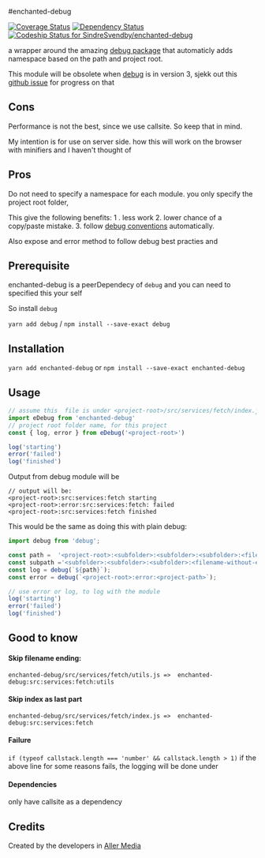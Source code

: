 #enchanted-debug

[![Coverage Status](https://coveralls.io/repos/github/SindreSvendby/enchanted-debug/badge.svg)](https://coveralls.io/github/SindreSvendby/enchanted-debug)
[![Dependency Status](https://dependencyci.com/github/SindreSvendby/enchanted-debug/badge)](https://dependencyci.com/github/SindreSvendby/enchanted-debug)
[ ![Codeship Status for SindreSvendby/enchanted-debug](https://app.codeship.com/projects/244cf160-b1cb-0134-df39-72b4409ab7af/status?branch=master)](https://app.codeship.com/projects/193272)

a wrapper around the amazing [debug package](https://www.npmjs.com/package/debug) that automaticly adds namespace based on the path and project root.

This module will be obsolete when [debug]() is in version 3, sjekk out this [github issue](https://github.com/visionmedia/debug/issues/370) for progress on that

## Cons
Performance is not the best, since we use callsite. So keep that in mind.

My intention is for use on server side. how this will work on the browser with minifiers and I haven't thought of

## Pros

Do not need to specify a namespace for each module. you only specify the project root folder,

This give the following benefits:
1 . less work
2. lower chance of a copy/paste mistake.
3. follow [debug conventions](https://github.com/visionmedia/debug/#conventions) automatically.


Also expose and error method to follow debug best practies and


## Prerequisite

enchanted-debug is a peerDependecy of `debug` and you can need to specified this your self

So install `debug`

`yarn add debug` / `npm install --save-exact debug`

## Installation

`yarn add enchanted-debug` or `npm install --save-exact enchanted-debug`

## Usage

```js
// assume this  file is under <project-root>/src/services/fetch/index.js
import eDebug from 'enchanted-debug'
// project root folder name, for this project
const { log, error } from eDebug('<project-root>')

log('starting')
error('failed')
log('finished')

```

Output from debug module will be
```
// output will be:
<project-root>:src:services:fetch starting
<project-root>:error:src:services:fetch: failed
<project-root>:src:services:fetch finished
```

This would be the same as doing this with plain debug:
```js
import debug from 'debug';

const path =  '<project-root>:<subfolder>:<subfolder>:<subfolder>:<filename-without-ending>'
const subpath ='<subfolder>:<subfolder>:<subfolder>:<filename-without-ending>'
const log = debug(`${path}`);
const error = debug(`<project-root>:error:<project-path>`);

// use error or log, to log with the module
log('starting')
error('failed')
log('finished')
```

## Good to know

#### Skip filename ending:
```
enchanted-debug/src/services/fetch/utils.js =>  enchanted-debug:src:services:fetch:utils
```

#### Skip index as last part

```
enchanted-debug/src/services/fetch/index.js =>  enchanted-debug:src:services:fetch
```

#### Failure

`if (typeof callstack.length === 'number' && callstack.length > 1)`
if the above line for some reasons fails, the logging will
be done under

#### Dependencies

only have callsite as a dependency

## Credits
Created by the developers in [Aller Media](github.com/soldotno/)
